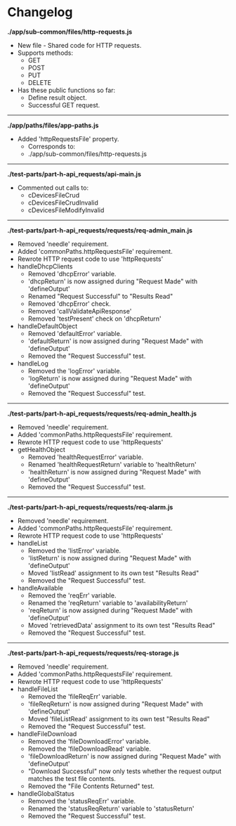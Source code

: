 # Changelog

**./app/sub-common/files/http-requests.js**
* New file - Shared code for HTTP requests.
* Supports methods:
	* GET
	* POST
	* PUT
	* DELETE
* Has these public functions so far:
	* Define result object.
	* Successful GET request.

---

**./app/paths/files/app-paths.js**
* Added 'httpRequestsFile' property.
	* Corresponds to:
	* ./app/sub-common/files/http-requests.js

---

**./test-parts/part-h-api_requests/api-main.js**
* Commented out calls to:
	* cDevicesFileCrud
	* cDevicesFileCrudInvalid
	* cDevicesFileModifyInvalid

---

**./test-parts/part-h-api_requests/requests/req-admin_main.js**
* Removed 'needle' requirement.
* Added 'commonPaths.httpRequestsFile' requirement.
* Rewrote HTTP request code to use 'httpRequests'
* handleDhcpClients
	* Removed 'dhcpError' variable.
	* 'dhcpReturn' is now assigned during "Request Made" with 'defineOutput'
	* Renamed "Request Successful" to "Results Read"
	* Removed 'dhcpError' check.
	* Removed 'callValidateApiResponse'
	* Removed 'testPresent' check on 'dhcpReturn'
* handleDefaultObject
	* Removed 'defaultError' variable.
	* 'defaultReturn' is now assigned during "Request Made" with 'defineOutput'
	* Removed the "Request Successful" test.
* handleLog
	* Removed the 'logError' variable.
	* 'logReturn' is now assigned during "Request Made" with 'defineOutput'
	* Removed the "Request Successful" test.

---

**./test-parts/part-h-api_requests/requests/req-admin_health.js**
* Removed 'needle' requirement.
* Added 'commonPaths.httpRequestsFile' requirement.
* Rewrote HTTP request code to use 'httpRequests'
* getHealthObject
	* Removed 'healthRequestError' variable.
	* Renamed 'healthRequestReturn' variable to 'healthReturn'
	* 'healthReturn' is now assigned during "Request Made" with 'defineOutput'
	* Removed the "Request Successful" test.

---

**./test-parts/part-h-api_requests/requests/req-alarm.js**
* Removed 'needle' requirement.
* Added 'commonPaths.httpRequestsFile' requirement.
* Rewrote HTTP request code to use 'httpRequests'
* handleList
	* Removed the 'listError' variable.
	* 'listReturn' is now assigned during "Request Made" with 'defineOutput'
	* Moved 'listRead' assignment to its own test "Results Read"
	* Removed the "Request Successful" test.
* handleAvailable
	* Removed the 'reqErr' variable.
	* Renamed the 'reqReturn' variable to 'availabilityReturn'
	* 'reqReturn' is now assigned during "Request Made" with 'defineOutput'
	* Moved 'retrievedData' assignment to its own test "Results Read"
	* Removed the "Request Successful" test.

---

**./test-parts/part-h-api_requests/requests/req-storage.js**
* Removed 'needle' requirement.
* Added 'commonPaths.httpRequestsFile' requirement.
* Rewrote HTTP request code to use 'httpRequests'
* handleFileList
	* Removed the 'fileReqErr' variable.
	* 'fileReqReturn' is now assigned during "Request Made" with 'defineOutput'
	* Moved 'fileListRead' assignment to its own test "Results Read"
	* Removed the "Request Successful" test.
* handleFileDownload
	* Removed the 'fileDownloadError' variable.
	* Removed the 'fileDownloadRead' variable.
	* 'fileDownloadReturn' is now assigned during "Request Made" with 'defineOutput'
	* "Download Successful" now only tests whether the request output matches the test file contents.
	* Removed the "File Contents Returned" test.
* handleGlobalStatus
	* Removed the 'statusReqErr' variable.
	* Renamed the 'statusReqReturn' variable to 'statusReturn'
	* Removed the "Request Successful" test.
